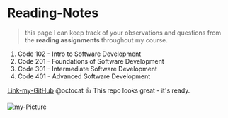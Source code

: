 # Reading-Notes
 > this page I can keep track of your observations and questions from the **reading assignments** throughout my course.
 1. Code 102 - Intro to Software Development
 2. Code 201 - Foundations of Software Development
 3. Code 301 - Intermediate Software Development
 4. Code 401 - Advanced Software Development
 
[Link-my-GitHub](https://github.com/hamzahhisham306)
@octocat :+1: This repo looks great - it's ready.

![my-Picture](https://scontent.famm10-1.fna.fbcdn.net/v/t39.30808-6/273412983_4767629693354534_3639172057392459740_n.jpg?_nc_cat=108&ccb=1-7&_nc_sid=09cbfe&_nc_eui2=AeHpP8ib8Gc9U9fTPXDLxhxkY5M_u2SUV_Fjkz-7ZJRX8QkrXUw_b5Wx2koduXmt5Zf4FHg-PibOVgfXxg0XKVTc&_nc_ohc=ogSRqI5tywwAX_sqfyh&_nc_ht=scontent.famm10-1.fna&oh=00_AT9wPmfdc1syQ-_UaMp64W8qMEdmagXDFVdd1xcK5VjxcA&oe=62DF366C)
